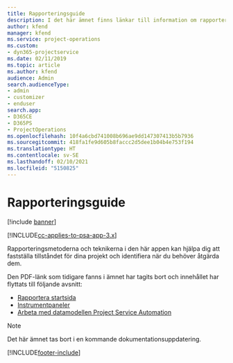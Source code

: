 ```yaml
---
title: Rapporteringsguide
description: I det här ämnet finns länkar till information om rapportering.
author: kfend
manager: kfend
ms.service: project-operations
ms.custom:
- dyn365-projectservice
ms.date: 02/11/2019
ms.topic: article
ms.author: kfend
audience: Admin
search.audienceType:
- admin
- customizer
- enduser
search.app:
- D365CE
- D365PS
- ProjectOperations
ms.openlocfilehash: 10f4a6cbd741008b696ae9dd147307413b5b7936
ms.sourcegitcommit: 418fa1fe9d605b8faccc2d5dee1b04b4e753f194
ms.translationtype: HT
ms.contentlocale: sv-SE
ms.lasthandoff: 02/10/2021
ms.locfileid: "5150825"
---
```

# <a name="reporting-guide"></a>Rapporteringsguide

[!include [banner](../../includes/psa-now-project-operations.md)]

[!INCLUDE[cc-applies-to-psa-app-3.x](../../includes/cc-applies-to-psa-app-3x.md)]

Rapporteringsmetoderna och teknikerna i den här appen kan hjälpa dig att fastställa tillståndet för dina projekt och identifiera när du behöver åtgärda dem. 

Den PDF-länk som tidigare fanns i ämnet har tagits bort och innehållet har flyttats till följande avsnitt:

- [Rapportera startsida](../reports-reporting-dynamics-365-project-service.md)
- [Instrumentpaneler](../reports-dashboards.md)
- [Arbeta med datamodellen Project Service Automation](../reports-working-project-service-data-model.md)

> [!NOTE]
> Det här ämnet tas bort i en kommande dokumentationsuppdatering. 


[!INCLUDE[footer-include](../../includes/footer-banner.md)]